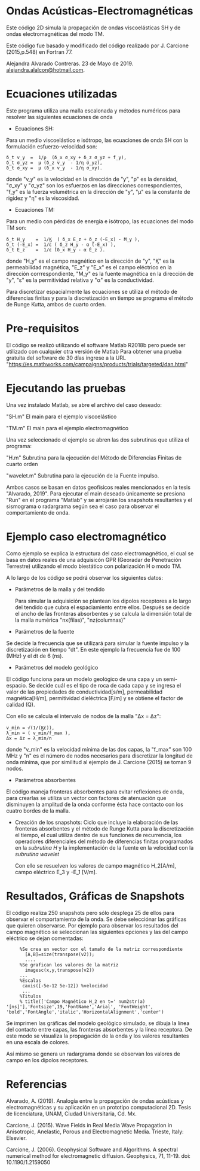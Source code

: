 # Ondas Acústicas-Electromagnéticas
Este código 2D simula la propagación de ondas viscoelásticas SH y de ondas electromagnéticas del modo TM. 

Este código fue basado y modificado del código realizado por J. Carcione (2015,p.548) en Fortran 77.

Alejandra Alvarado Contreras. 23 de Mayo de 2019. alejandra.alalcon@hotmail.com.

# Ecuaciones utilizadas
Este programa utiliza una malla escalonada y métodos numéricos para resolver las siguientes ecuaciones de onda

 * Ecuaciones SH:
 
 Para un medio viscoelástico e isótropo, las ecuaciones de onda SH con la formulación esfuerzo-velocidad son:
 
    δ_t v_y  =  1/ρ  (δ_x σ_xy + δ_z σ_yz + f_y), 
    δ_t σ_yz =  μ (δ_z v_y  - 1/η σ_yz), 
    δ_t σ_xy =  μ (δ_x v_y  - 1/η σ_xy). 
     
 donde "v_y" es la velocidad en la dirección de "y", "ρ" es la densidad, "σ_xy" y "σ_yz" son los esfuerzos en las direcciones correspondientes, "f_y" es la fuerza volumétrica en la dirección de "y", "μ" es la constante de rigidez y "η" es la viscosidad.
     
 * Ecuaciones TM:
 
 Para un medio con pérdidas de energía e isótropo, las ecuaciones del modo TM son:
     
    δ_t H_y    =  1/Ϗ  ( δ_x E_z + δ_z (-E_x) - M_y ),
    δ_t (-E_x) =  1/ε ( δ_z H_y - α ̂(-E_x) ),	
    δ_t E_z    =  1/ε ̂(δ_x H_y - α ̂E_z ).
    
 donde "H_y" es el campo magnético en la dirección de "y", "Ϗ" es la permeabilidad magnética,  "E_z" y "E_x" es el campo eléctrico en la dirección corrrespondiente, "M_y" es la fuente magnética en la dirección de "y", "ε" es la permitividad relativa y "α" es la conductividad.
 
 Para discretizar espacialmente las ecuaciones se utiliza el método de diferencias finitas y para la discretización en tiempo se programa el método de Runge Kutta, ambos de cuarto orden. 
 
 # Pre-requisitos
El código se realizó utilizando el software Matlab R2018b pero puede ser utilizado con cualquier otra versión de Matlab
Para obtener una prueba gratuita del software de 30 días ingrese a la URL "https://es.mathworks.com/campaigns/products/trials/targeted/dan.html"
 
# Ejecutando las pruebas
Una vez instalado Matlab, se abre el archivo del caso deseado: 

  "SH.m" El main para el ejemplo viscoelástico

  "TM.m" El main para el ejemplo electromagnético

Una vez seleccionado el ejemplo se abren las dos subrutinas que utiliza el programa:

  "H.m" Subrutina para la ejecución del Método de Diferencias Finitas de cuarto orden

  "wavelet.m" Subrutina para la ejecución de la Fuente impulso.

Ambos casos se basan en datos geofísicos reales mencionados en la tesis "Alvarado, 2019". 
Para ejecutar el main deseado únicamente se presiona "Run" en el programa "Matlab" y se arrojarán los snapshots resultantes y el sismograma o radargrama según sea el caso para observar el comportamiento de onda.

# Ejemplo caso electromagnético
Como ejemplo se explica la estructura del caso electromagnético, el cual se basa en datos reales de una adquisicón GPR (Georadar de Penetración Terrestre) utilizando el modo biestático con polarización H o modo TM.

 A lo largo de los código se podrá observar los siguientes datos:
 
 * Parámetros de la malla y del tendido
 
    Para simular la adquisición se plantean los dipolos receptores a lo largo del tendido que cubra el espaciamiento entre ellos. Después se decide el ancho de las fronteras absorbentes y se calcula la dimensión total de la malla numérica "nx(filas)", "nz(columnas)"
 
 * Parámetros de la fuente
 
  Se decide la frecuencia que se utilizará para simular la fuente impulso y la discretización en tiempo "dt". En este ejemplo la frecuencia fue de 100 (MHz) y el dt de 6 (ns).
  
 * Parámetros del modelo geológico
 
  El código funciona para un modelo geológico de una capa y un semi-espacio.
  Se decide cuál es el tipo de roca de cada capa y se ingresa el valor de las propiedades de conductividad[s/m], permeabilidad magnética[H/m], permitividad dieléctrica [F/m] y se obtiene el factor de calidad (Q).
  
   Con ello se calcula el intervalo de nodos de la malla "Δx = Δz":
    
    v_min = √(1/(Ϗε)),
    λ_min = ( v_min/f_max ),
    Δx = Δz = λ_min/n
 
 donde "v_min" es la velocidad mínima de las dos capas, la "f_max" son 100 MHz y "n" es el número de nodos necesarios para discretizar la longitud de onda mínima, que por similitud al ejemplo de J. Carcione (2015) se toman 9 nodos. 
 
 * Parámetros absorbentes
 
  El código maneja fronteras absorbentes para evitar reflexiones de onda, para crearlas se utiliza un vector con factores de atenuación que disminuyen la amplitud de la onda conforme ésta hace contacto con los cuatro bordes de la malla.
  
 * Creación de los snapshots: 
    Ciclo que incluye la elaboración de las fronteras absorbentes y el método de Runge Kutta para la discretización el tiempo, el cual utiliza dentro de sus funciones de recurrencia, los operadores diferenciales del método de diferencias finitas programados en la *subrutina H* y la implementación de la fuente en la velocidad con la *subrutina wavelet* 
    
    Con ello se resuelven los valores de campo magnético H_2[A/m], campo eléctrico E_3 y -E_1 [V/m]. 
   
 # Resultados, Gráficas de Snapshots 
 
  El código realiza 250 snapshots pero sólo desplega 25 de ellos para observar el comportamiento de la onda. 
 Se debe selecciónar las gráficas que quieren observarse. Por ejemplo para observar los resultados del campo magnético se seleccionan las siguientes opciones y las del campo eléctrico se dejan comentadas:
 
         %Se crea un vector con el tamaño de la matriz correspondiente
           [A,B]=size(transpose(v2)); 
           ....
         %Se grafican los valores de la matriz 
           imagesc(x,y,transpose(v2))
         ...
         %Escalas 
          caxis([-5e-12 5e-12]) %velocidad
          ...
         %Titulos 
         % title(['Campo Magnético H_2 en t=' num2str(a) '[ns]'],'Fontsize',19,'FontName','Arial', 'FontWeight',     'bold','FontAngle','italic','HorizontalAlignment','center')
           
 Se imprimen las gráficas del modelo geológico simulado, se dibuja la línea del contacto entre capas, las fronteras absorbentes y la línea receptora. De este modo se visualiza la propagación de la onda y los valores resultantes en una escala de colores.
 
 Así mismo se genera un radargrama donde se observan los valores de campo en los dipolos receptores.
  
# Referencias
  Alvarado, A. (2019). Analogía entre la propagación de ondas acústicas y electromagnéticas y su aplicación en un prototipo computacional 2D. Tesis de licenciatura, UNAM, Ciudad Universitaria, Cd. Mx.
  
  Carcione, J. (2015). Wave Fields in Real Media Wave Propagation in Anisotropic,
Anelastic, Porous and Electromagnetic Media. Trieste, Italy: Elsevier.

  Carcione, J. (2006). Geophysical Software and Algorithms. A spectral numerical
method for electromagnetic diffusion. Geophysics, 71, 11-19.
doi: 10.1190/1.2159050
  
  
